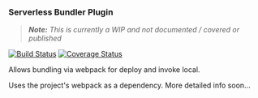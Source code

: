 ### Serverless Bundler Plugin

> _**Note:** This is currently a WIP and not documented / covered or published_

[![Build Status](https://travis-ci.org/lteacher/serverless-plugin-bundler.svg?branch=master)](https://travis-ci.org/lteacher/serverless-plugin-bundler)
[![Coverage Status](https://coveralls.io/repos/github/lteacher/serverless-plugin-bundler/badge.svg?branch=master)](https://coveralls.io/github/lteacher/serverless-plugin-bundler?branch=master)

Allows bundling via webpack for deploy and invoke local.

Uses the project's webpack as a dependency. More detailed info soon...
